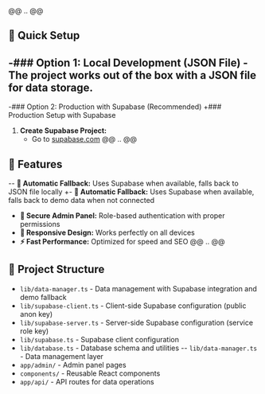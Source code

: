 @@ .. @@
 
 ## 🚀 Quick Setup
 
-### Option 1: Local Development (JSON File)
-The project works out of the box with a JSON file for data storage.
-
-### Option 2: Production with Supabase (Recommended)
+### Production Setup with Supabase
 
 1. **Create Supabase Project:**
    - Go to [supabase.com](https://supabase.com)
@@ .. @@
 
 ## 🎯 Features
 
-- **🔄 Automatic Fallback:** Uses Supabase when available, falls back to JSON file locally
+- **🔄 Automatic Fallback:** Uses Supabase when available, falls back to demo data when not connected
 - **🔐 Secure Admin Panel:** Role-based authentication with proper permissions
 - **📱 Responsive Design:** Works perfectly on all devices
 - **⚡ Fast Performance:** Optimized for speed and SEO
@@ .. @@
 
 ## 📁 Project Structure
 
- `lib/data-manager.ts` - Data management with Supabase integration and demo fallback
- `lib/supabase-client.ts` - Client-side Supabase configuration (public anon key)
- `lib/supabase-server.ts` - Server-side Supabase configuration (service role key)
 - `lib/supabase.ts` - Supabase client configuration
 - `lib/database.ts` - Database schema and utilities
-- `lib/data-manager.ts` - Data management layer
 - `app/admin/` - Admin panel pages
 - `components/` - Reusable React components
 - `app/api/` - API routes for data operations